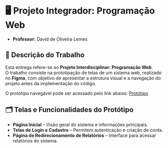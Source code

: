 # 🖥️ Projeto Integrador: Programação Web
- **Professor:** David de Oliveira Lemes

## 📖 Descrição do Trabalho
Esta entrega refere-se ao **Projeto Interdisciplinar: Programação Web**.  
O trabalho consiste na prototipação de telas de um sistema web, realizado no **Figma**, com objetivo de apresentar a estrutura visual e a navegação do projeto antes da implementação do código.

O protótipo navegável pode ser acessado pelo link abaixo:
[Protótipo](https://www.figma.com/design/xBd6NBMn4InHVogD0nWyVi/Lideran%C3%A7as-Emp%C3%A1ticas?node-id=96-176&t=M8icOVYCLWGOixie-0)

## 🗂 Telas e Funcionalidades do Protótipo
- **Página Inicial** – Visão geral do sistema e informações principais.  
- **Telas de Login e Cadastro** – Permitem autenticação e criação de conta.  
- **Página de Redirecionamento de Relatórios** – Interface para acessar relatórios do sistema. 